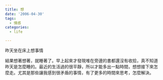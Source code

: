 ```yaml
---
title: 想
date: '2006-04-30'
tags:
  - 情感
categories:
  - life

---
```

昨天坐在床上想事情  
  
結果想著想著，就睡著了。早上起來才發現堆在旁邊的書都還沒有收拾，真不知道昨天是怎麼睡的。最近的生活過的很平靜，所以才能多出一點時間，想想接下來怎麼走。尤其是那些讓我感到很矛盾的事情，有了更多的時間來思考，怎麼解決。